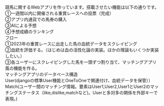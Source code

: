 競馬に関するWebアプリを作っています。搭載させたい機能は以下の通りです。
<br>
①一週間以内に開催される重賞レースへの投票（完成）
<br>
②アプリ内通貨での馬券の購入
<br>
③AIによる予想
<br>
④予想成績のランキング
<br>
フロー
<br>
①2023年の重賞レースに出走した馬の血統データをスクレイピング
<br>
②血統を評価する。（はじめは血の活性化論の実装。ほかの理論もいくつか実装したい。）
<br>
③各ユーザーにスクレイピングした馬を一頭ずつ割り当て、マッチングアプリ風の機能を作る。
<br>
マッチングアプリのデータベース構造
<br>
User(djangoの標準User機能とOneToOneで関連付け、血統データを保管））
<br>
Match(ユーザー間のマッチング情報。要素はUser1,User2,User1とUser2のマッチングステータス（like,dislike,matchなど)。Userと多対多の関係を外部キーで表現。)
<br>

